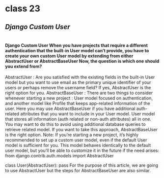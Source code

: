 # class 23
## _Django Custom User_
#
#### ****__Django Custom User__**** When you have projects that require a different authentication that the built-in User model can’t provide, you have to create your own custom User model by extending from either AbstractUser or AbstractBaseUser Now, the question is which one should you extend from?

AbstractUser : Are you satisfied with the existing fields in the built-in User model but you want to use email as the primary unique identifier of your users or perhaps remove the username field? If yes, AbstractUser is the right option for you.
AbstractBaseUser : There are two things to consider whenever starting a new project :
User model focused on authentication, and another model like Profile that keeps app-related information of the user. Here you may use AbstractBaseUser if you have additional auth-related attributes that you want to include in your User model.
User model that stores all information (auth related or non-auth attributes) all in one. You may want to do this to avoid using additional database queries to retrieve related model. If you want to take this approach, AbstractBaseUser is the right option.
Note: If you’re starting a new project, it’s highly recommended to set up a custom user model, even if the default User model is sufficient for you. This model behaves identically to the default user model, but you’ll be able to customize it in the future if the need arises:
from django.contrib.auth.models import AbstractUser


class User(AbstractUser):
    pass
For the purpose of this article, we are going to use AbstractUser but the steps for AbstractBaseUser are also similar.
